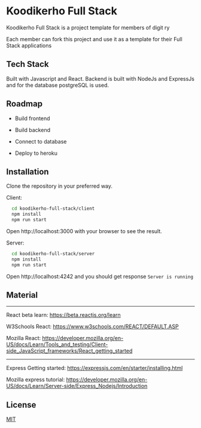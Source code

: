 # Koodikerho Full Stack

Koodikerho Full Stack is a project template for members of digit ry

Each member can fork this project and use it as a template for their Full Stack applications

## Tech Stack

Built with Javascript and React. Backend is built with NodeJs and ExpressJs and for the database postgreSQL is used.

## Roadmap

- Build frontend

- Build backend

- Connect to database

- Deploy to heroku

## Installation

Clone the repository in your preferred way.

Client: 
```bash
  cd koodikerho-full-stack/client
  npm install
  npm run start
```

Open http://localhost:3000 with your browser to see the result.

Server:
```bash
  cd koodikerho-full-stack/server
  npm install
  npm run start
```

Open http://localhost:4242 and you should get response `Server is running`

## Material
---

React beta learn: https://beta.reactjs.org/learn

W3Schools React: https://www.w3schools.com/REACT/DEFAULT.ASP 

Mozilla React: https://developer.mozilla.org/en-US/docs/Learn/Tools_and_testing/Client-side_JavaScript_frameworks/React_getting_started

---

Express Getting started: https://expressjs.com/en/starter/installing.html

Mozilla express tutorial: https://developer.mozilla.org/en-US/docs/Learn/Server-side/Express_Nodejs/Introduction

## License

[MIT](https://choosealicense.com/licenses/mit/)

